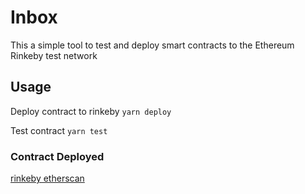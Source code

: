 # Inbox

This a simple tool to test and deploy smart contracts to the Ethereum Rinkeby test network

## Usage

Deploy contract to rinkeby
`yarn deploy`

Test contract
`yarn test`

### Contract Deployed

[rinkeby etherscan](https://rinkeby.etherscan.io/address/0x107aad931ac8a24e0833928eb2f5fe41fbe9dcf6)
